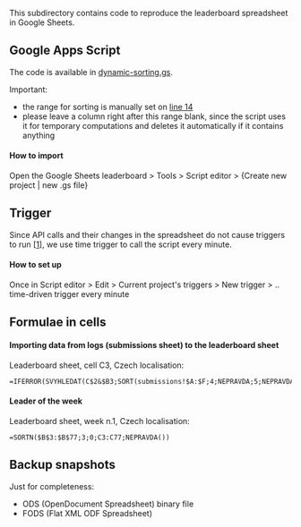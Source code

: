 This subdirectory contains code to reproduce the leaderboard spreadsheet in
Google Sheets.

## Google Apps Script

The code is available in [dynamic-sorting.gs](./dynamic-sorting.gs).

Important:
* the range for sorting is manually set on [line 14](./dynamic-sorting.gs#L14)
* please leave a column right after this range blank, since the script uses it
  for temporary computations and deletes it automatically if it contains
  anything

#### How to import

Open the Google Sheets leaderboard > Tools > Script editor > {Create new
project | new .gs file}

## Trigger

Since API calls and their changes in the spreadsheet do not cause triggers to
run [[1][1]], we use time trigger to call the script every minute.

#### How to set up

Once in Script editor > Edit > Current project's triggers > New trigger > ..
time-driven trigger every minute

## Formulae in cells

#### Importing data from logs (submissions sheet) to the leaderboard sheet

Leaderboard sheet, cell C3, Czech localisation:
```
=IFERROR(SVYHLEDAT(C$2&$B3;SORT(submissions!$A:$F;4;NEPRAVDA;5;NEPRAVDA;6;NEPRAVDA);6;NEPRAVDA))
```

#### Leader of the week

Leaderboard sheet, week n.1, Czech localisation:
```
=SORTN($B$3:$B$77;3;0;C3:C77;NEPRAVDA())
```

## Backup snapshots

Just for completeness:
* ODS (OpenDocument Spreadsheet) binary file
* FODS (Flat XML ODF Spreadsheet)


[1]: https://developers.google.com/apps-script/guides/triggers
